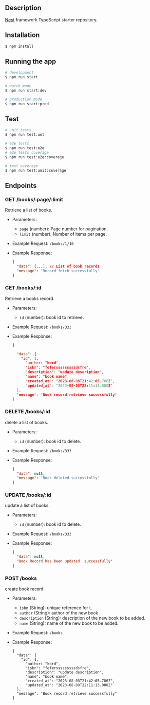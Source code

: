 
## Description

[Nest](https://github.com/nestjs/nest) framework TypeScript starter repository.

## Installation

```bash
$ npm install
```

## Running the app

```bash
# development
$ npm run start

# watch mode
$ npm run start:dev

# production mode
$ npm run start:prod
```

## Test

```bash
# unit tests
$ npm run test:unt

# e2e tests
$ npm run test:e2e 
# e2e tests coverage
$ npm run test:e2e:coverage

# test coverage
$ npm run test:unit:coverage
```

## Endpoints

### GET /books/:page/:limit

Retrieve a list of books.

- Parameters:
  - `page` (number): Page number for pagination.
  - `limit` (number): Number of items per page.

- Example Request: `/books/1/10`

- Example Response:
  ```json
  {
    "data": [...], // List of book records
    "message": "Record fetch successfully"
  }


### GET /books/:id

Retrieve a   books record.

- Parameters:
  - `id` (number): book id to retrieve.

- Example Request: `/books/333`

- Example Response:
  ```json
  {
  
    "data": {
      "id": 1,
        "author: "kord",
        "isbn": "fefersssssssssdsfre",
        "description": "update description",
        "name": "book name",
        "created_at": "2023-08-08T21:42:05.786Z",
        "updated_at": "2023-08-08T22:11:13.000Z"
    }, 
    "message": "Book record retrieve successfully"
  }
  
  ```

### DELETE /books/:id

delete a list of books.

- Parameters:
  - `id` (number): book id to delete.

- Example Request: `/books/333`

- Example Response:
  ```json
  {
    "data": null, 
    "message": "Book deleted successfully"
  }
  
  ```


### UPDATE /books/:id

update a list of books.

- Parameters:
  - `id` (number): book id to delete.

- Example Request: `/books/333`

- Example Response:
  ```json
  {
    "data": null, 
    "Book Record has been updated  successfully"
  }
  
  ```



### POST /books

create book record.

- Parameters:
  - `isbn` (String): unique reference for t.
  - `author` (String): author of the new book .
  - `description` (String): description of the new book to be added.
  - `name` (String): name of the new book to be added.

- Example Request: `/books`

- Example Response:
  ```[json]
  {
    "data": {
      "id": 1,
        "author: "kord",
        "isbn": "fefersssssssssdsfre",
        "description": "update description",
        "name": "book name",
        "created_at": "2023-08-08T21:42:05.786Z",
        "updated_at": "2023-08-08T22:11:13.000Z"
    }, 
    "message": "Book record retrieve successfully"
  }
  ```





